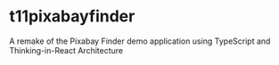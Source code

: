 # t11pixabayfinder
A remake of the Pixabay Finder demo application using TypeScript and Thinking-in-React Architecture
